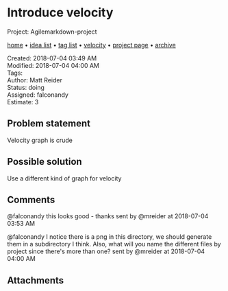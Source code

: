 # Introduce velocity

Project: Agilemarkdown-project

[home](../index.md) • [idea list](../ideas.md) • [tag list](../tags.md) • [velocity](../velocity.md) • [project page](../agilemarkdown-project.md) • [archive](archive.md)

Created: 2018-07-04 03:49 AM  
Modified: 2018-07-04 04:00 AM  
Tags:   
Author: Matt Reider  
Status: doing  
Assigned: falconandy  
Estimate: 3  

## Problem statement

Velocity graph is crude

## Possible solution

Use a different kind of graph for velocity

## Comments

@falconandy this looks good - thanks
sent by @mreider at 2018-07-04 03:53 AM

@falconandy I notice there is a png in this directory, we should generate them in a subdirectory I think. Also, what will you name the different files by project since there's more than one?
sent by @mreider at 2018-07-04 04:00 AM


## Attachments

